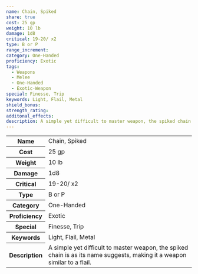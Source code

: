 ```yaml
---
name: Chain, Spiked
share: true
cost: 25 gp
weight: 10 lb
damage: 1d8
critical: 19-20/ x2
type: B or P
range_increment: 
category: One-Handed
proficiency: Exotic
tags:
  - Weapons
  - Melee
  - One-Handed
  - Exotic-Weapon
special: Finesse, Trip
keywords: Light, Flail, Metal
shield_bonus: 
strength_rating: 
additonal_effects: 
description: A simple yet difficult to master weapon, the spiked chain is as its name suggests, making it a weapon similar to a flail.
---
```

<p><span dir="ltr" style="overflow-x: auto;"><table><tbody><tr><th dir="ltr">Name</th><td dir="ltr">Chain, Spiked</td></tr><tr><th dir="ltr">Cost</th><td dir="ltr">25 gp</td></tr><tr><th dir="ltr">Weight</th><td dir="ltr">10 lb</td></tr><tr><th dir="ltr">Damage</th><td dir="ltr">1d8</td></tr><tr><th dir="ltr">Critical</th><td dir="ltr">19-20/ x2</td></tr><tr><th dir="ltr">Type</th><td dir="ltr">B or P</td></tr><tr><th dir="ltr">Category</th><td dir="ltr">One-Handed</td></tr><tr><th dir="ltr">Proficiency</th><td dir="ltr">Exotic</td></tr><tr><th dir="ltr">Special</th><td dir="ltr">Finesse, Trip</td></tr><tr><th dir="ltr">Keywords</th><td dir="ltr">Light, Flail, Metal</td></tr><tr><th dir="ltr">Description</th><td dir="ltr">A simple yet difficult to master weapon, the spiked chain is as its name suggests, making it a weapon similar to a flail.</td></tr></tbody></table></span></p>